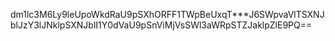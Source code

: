 dm1lc3M6Ly9leUpoWkdRaU9pSXhORFF1TWpBeUxqT***J6SWpvaVlTSXNJblJzY3lJNklpSXNJblI1Y0dVaU9pSnViMjVsSWl3aWRpSTZJaklpZlE9PQ==
